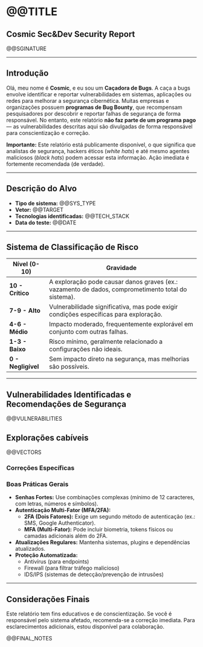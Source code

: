 # @@TITLE

## **Cosmic Sec&Dev Security Report**

@@SGINATURE

---

## **Introdução**

Olá, meu nome é **Cosmic**, e eu sou um **Caçadora de Bugs**. A caça a bugs envolve identificar e reportar vulnerabilidades em sistemas, aplicações ou redes para melhorar a segurança cibernética. Muitas empresas e organizações possuem **programas de Bug Bounty**, que recompensam pesquisadores por descobrir e reportar falhas de segurança de forma responsável. No entanto, este relatório **não faz parte de um programa pago** — as vulnerabilidades descritas aqui são divulgadas de forma responsável para conscientização e correção.

**Importante:** Este relatório está publicamente disponível, o que significa que analistas de segurança, hackers éticos (_white hats_) e até mesmo agentes maliciosos (_black hats_) podem acessar esta informação. Ação imediata é fortemente recomendada (de verdade).

---

## **Descrição do Alvo**

- **Tipo de sistema:** @@SYS_TYPE
- **Vetor:** @@TARGET
- **Tecnologias identificadas:** @@TECH_STACK
- **Data do teste:** @@DATE

---

## **Sistema de Classificação de Risco**

| Nível (0-10)       | Gravidade                                                                                          |
| ------------------ | -------------------------------------------------------------------------------------------------- |
| **10 - Crítico**   | A exploração pode causar danos graves (ex.: vazamento de dados, comprometimento total do sistema). |
| **7-9 - Alto**     | Vulnerabilidade significativa, mas pode exigir condições específicas para exploração.              |
| **4-6 - Médio**    | Impacto moderado, frequentemente explorável em conjunto com outras falhas.                         |
| **1-3 - Baixo**    | Risco mínimo, geralmente relacionado a configurações não ideais.                                   |
| **0 - Negligível** | Sem impacto direto na segurança, mas melhorias são possíveis.                                      |

---

## **Vulnerabilidades Identificadas e Recomendações de Segurança**

@@VULNERABILITIES

## **Explorações cabíveis**

@@VECTORS

### **Correções Específicas**

### **Boas Práticas Gerais**

- **Senhas Fortes:** Use combinações complexas (mínimo de 12 caracteres, com letras, números e símbolos).
- **Autenticação Multi-Fator (MFA/2FA):**
    - **2FA (Dois Fatores):** Exige um segundo método de autenticação (ex.: SMS, Google Authenticator).
    - **MFA (Multi-Fator):** Pode incluir biometria, tokens físicos ou camadas adicionais além do 2FA.
- **Atualizações Regulares:** Mantenha sistemas, plugins e dependências atualizados.
- **Proteção Automatizada:**
    - Antivírus (para endpoints)
    - Firewall (para filtrar tráfego malicioso)
    - IDS/IPS (sistemas de detecção/prevenção de intrusões)

---

## **Considerações Finais**

Este relatório tem fins educativos e de conscientização. Se você é responsável pelo sistema afetado, recomenda-se a correção imediata. Para esclarecimentos adicionais, estou disponível para colaboração.

@@FINAL_NOTES
